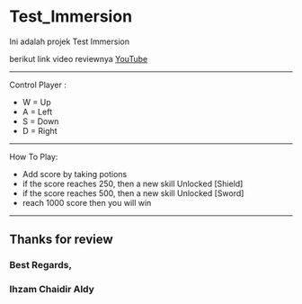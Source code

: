 # Test_Immersion
 Ini adalah projek Test Immersion

 berikut link video reviewnya <a href="https://youtu.be/EXP33j7IkqA">YouTube</a>
 <br>
 <hr>
 Control Player :
 <ul>
  <li>W = Up</li>
  <li>A = Left</li>
  <li>S = Down</li>
  <li>D = Right</li>
 </ul>
 <hr>
 How To Play:
 <ul>
  <li>Add score by taking potions</li>
  <li>if the score reaches 250, then a new skill Unlocked [Shield]</li>
  <li>if the score reaches 500, then a new skill Unlocked [Sword]</li>
  <li>reach 1000 score then you will win</li>
 </ul>
 <hr>
 <h2>Thanks for review</h2>
 <h3>Best Regards,</h3>
 <h3>Ihzam Chaidir Aldy</h3>
 
